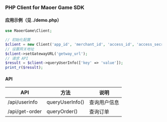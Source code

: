 ### PHP Client for Maoer Game SDK

#### 应用示例（见 ./demo.php）

```php
use MaoerGame\Client;

// 初始化配置
$client = new Client('app_id', 'merchant_id', 'access_id', 'access_secret');
// 设置网关地址
$client->setGatewayURL('getway_url');
// 请求 API
$result = $client->queryUserInfo(['key' => 'value']);
print_r($result);
```

#### API

| API | 方法 | 说明 |
|---|---|---|
| /api/userinfo | queryUserInfo() | 查询用户信息 |
| /api/get-order | queryOrder() | 查询订单 |
